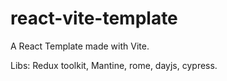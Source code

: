 # react-vite-template

A React Template made with Vite.

Libs: Redux toolkit, Mantine, rome, dayjs, cypress.
